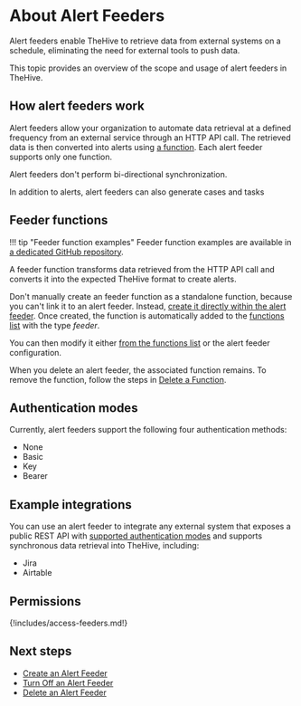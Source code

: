 # About Alert Feeders

<!-- md:version 5.5 --> <!-- md:license Platinum -->

Alert feeders enable TheHive to retrieve data from external systems on a schedule, eliminating the need for external tools to push data.

This topic provides an overview of the scope and usage of alert feeders in TheHive.

## How alert feeders work

Alert feeders allow your organization to automate data retrieval at a defined frequency from an external service through an HTTP API call. The retrieved data is then converted into alerts using [a function](#feeder-functions). Each alert feeder supports only one function.

Alert feeders don't perform bi-directional synchronization.

In addition to alerts, alert feeders can also generate cases and tasks

## Feeder functions

!!! tip "Feeder function examples"
    Feeder function examples are available in [a dedicated GitHub repository](https://github.com/StrangeBeeCorp/thehive-templates/tree/main/Functions%20Examples/Alert%20Feeder%20Functions).

A feeder function transforms data retrieved from the HTTP API call and converts it into the expected TheHive format to create alerts.

Don't manually create an feeder function as a standalone function, because you can't link it to an alert feeder. Instead, [create it directly within the alert feeder](create-a-feeder.md). Once created, the function is automatically added to the [functions list](../manage-functions/about-functions.md) with the type *feeder*. 

You can then modify it either [from the functions list](../manage-functions/about-functions.md) or the alert feeder configuration.

When you delete an alert feeder, the associated function remains. To remove the function, follow the steps in [Delete a Function](../manage-functions/delete-a-function.md).

## Authentication modes

Currently, alert feeders support the following four authentication methods:

* None
* Basic
* Key
* Bearer

## Example integrations

You can use an alert feeder to integrate any external system that exposes a public REST API with [supported authentication modes](#authentication-modes) and supports synchronous data retrieval into TheHive, including:

* Jira
* Airtable

## Permissions

{!includes/access-feeders.md!}

<h2>Next steps</h2>

* [Create an Alert Feeder](create-a-feeder.md)
* [Turn Off an Alert Feeder](turn-off-a-feeder.md)
* [Delete an Alert Feeder](delete-a-feeder.md)